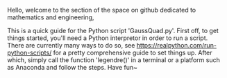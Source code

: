 Hello, welcome to the section of the space on github dedicated to mathematics and engineering,

This is a quick guide for the Python script 'GaussQuad.py'.
First off, to get things started, you'll need a Python interpretor in order to run a script. There are currently many ways to do so, see https://realpython.com/run-python-scripts/ for a pretty comprehensive guide to set things up.
After which, simply call the function 'legendre()' in a terminal or a platform such as Anaconda and follow the steps. Have fun~ 

